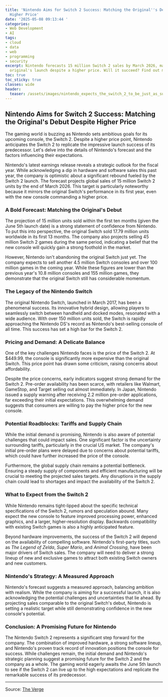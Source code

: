 ```yaml
---
title: 'Nintendo Aims for Switch 2 Success: Matching the Original''s Debut Despite
  Higher Price'
date: '2025-05-08 09:13:44 '
categories:
- Web Development
- AI
tags:
- cloud
- data
- web
- programming
- security
excerpt: Nintendo forecasts 15 million Switch 2 sales by March 2026, matching the
  original's launch despite a higher price. Will it succeed? Find out more!
toc: true
toc_sticky: true
classes: wide
header:
  teaser: /assets/images/nintendo_expects_the_switch_2_to_be_just_as_succes_20250508091344.jpg
---
```


## Nintendo Aims for Switch 2 Success: Matching the Original's Debut Despite Higher Price

The gaming world is buzzing as Nintendo sets ambitious goals for its upcoming console, the Switch 2. Despite a higher price point, Nintendo anticipates the Switch 2 to replicate the impressive launch success of its predecessor. Let's delve into the details of Nintendo's forecast and the factors influencing their expectations.

Nintendo's latest earnings release reveals a strategic outlook for the fiscal year. While acknowledging a dip in hardware and software sales this past year, the company is optimistic about a significant rebound fueled by the Switch 2 launch. The forecast projects global sales of 15 million Switch 2 units by the end of March 2026. This target is particularly noteworthy because it mirrors the original Switch's performance in its first year, even with the new console commanding a higher price.

### A Bold Forecast: Matching the Original's Debut

The projection of 15 million units sold within the first ten months (given the June 5th launch date) is a strong statement of confidence from Nintendo. To put this into perspective, the original Switch sold 17.79 million units worldwide in its first 13 months. The company also projects selling 45 million Switch 2 games during the same period, indicating a belief that the new console will quickly gain a strong foothold in the market.

However, Nintendo isn't abandoning the original Switch just yet. The company expects to sell another 4.5 million Switch consoles and over 100 million games in the coming year. While these figures are lower than the previous year's 10.8 million consoles and 155 million games, they demonstrate that the original Switch still has considerable momentum.

### The Legacy of the Nintendo Switch

The original Nintendo Switch, launched in March 2017, has been a phenomenal success. Its innovative hybrid design, allowing players to seamlessly switch between handheld and docked modes, resonated with a wide audience. With over 150 million units sold, the Switch is rapidly approaching the Nintendo DS's record as Nintendo's best-selling console of all time. This success has set a high bar for the Switch 2.

### Pricing and Demand: A Delicate Balance

One of the key challenges Nintendo faces is the price of the Switch 2. At $449.99, the console is significantly more expensive than the original Switch. This price point has drawn some criticism, raising concerns about affordability.

Despite the price concerns, early indicators suggest strong demand for the Switch 2. Pre-order availability has been scarce, with retailers like Walmart, GameStop, and Target selling out almost immediately. In Japan, Nintendo issued a supply warning after receiving 2.2 million pre-order applications, far exceeding their initial expectations. This overwhelming demand suggests that consumers are willing to pay the higher price for the new console.

### Potential Roadblocks: Tariffs and Supply Chain

While the initial demand is promising, Nintendo is also aware of potential challenges that could impact sales. One significant factor is the uncertainty surrounding tariffs, particularly in the crucial US market. The company's initial pre-order plans were delayed due to concerns about potential tariffs, which could have further increased the price of the console.

Furthermore, the global supply chain remains a potential bottleneck. Ensuring a steady supply of components and efficient manufacturing will be crucial to meeting the projected sales targets. Any disruptions in the supply chain could lead to shortages and impact the availability of the Switch 2.

### What to Expect from the Switch 2

While Nintendo remains tight-lipped about the specific technical specifications of the Switch 2, rumors and speculation abound. Many expect the new console to feature improved processing power, enhanced graphics, and a larger, higher-resolution display. Backwards compatibility with existing Switch games is also a highly anticipated feature.

Beyond hardware improvements, the success of the Switch 2 will depend on the availability of compelling software. Nintendo's first-party titles, such as *The Legend of Zelda*, *Super Mario*, and *Animal Crossing*, have been major drivers of Switch sales. The company will need to deliver a strong lineup of new and exclusive games to attract both existing Switch owners and new customers.

### Nintendo's Strategy: A Measured Approach

Nintendo's forecast suggests a measured approach, balancing ambition with realism. While the company is aiming for a successful launch, it is also acknowledging the potential challenges and uncertainties that lie ahead. By projecting sales comparable to the original Switch's debut, Nintendo is setting a realistic target while still demonstrating confidence in the new console's potential.

### Conclusion: A Promising Future for Nintendo

The Nintendo Switch 2 represents a significant step forward for the company. The combination of improved hardware, a strong software lineup, and Nintendo's proven track record of innovation positions the console for success. While challenges remain, the initial demand and Nintendo's strategic planning suggest a promising future for the Switch 2 and the company as a whole. The gaming world eagerly awaits the June 5th launch to see if the Switch 2 can live up to the high expectations and replicate the remarkable success of its predecessor.


---

Source: [The Verge](https://www.theverge.com/news/663130/nintendo-switch-2-sales-forecast-15-million)